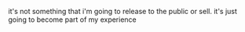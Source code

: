it's not something that i'm going to release to the public or sell. it's just going to become part of my experience